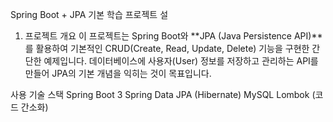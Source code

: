 Spring Boot + JPA 기본 학습 프로젝트 설
1. 프로젝트 개요
이 프로젝트는 Spring Boot와 **JPA (Java Persistence API)**를 활용하여 기본적인 CRUD(Create, Read, Update, Delete) 기능을 구현한 간단한 예제입니다.
데이터베이스에 사용자(User) 정보를 저장하고 관리하는 API를 만들어 JPA의 기본 개념을 익히는 것이 목표입니다.

사용 기술 스택
Spring Boot 3
Spring Data JPA (Hibernate)
MySQL
Lombok (코드 간소화)
